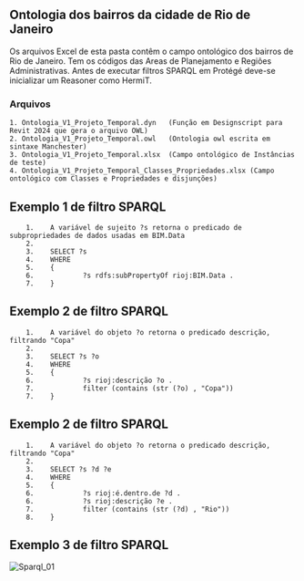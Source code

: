 ## Ontologia dos bairros da cidade de Rio de Janeiro

Os arquivos Excel de esta pasta contêm o campo ontológico dos bairros de Rio de Janeiro. Tem os códigos das Areas de Planejamento e Regiões Administrativas.
Antes de executar filtros SPARQL em Protégé deve-se inicializar um Reasoner como HermiT.

### Arquivos
    1. Ontologia_V1_Projeto_Temporal.dyn   (Função em Designscript para Revit 2024 que gera o arquivo OWL)
    2. Ontologia_V1_Projeto_Temporal.owl   (Ontologia owl escrita em sintaxe Manchester)
    3. Ontologia_V1_Projeto_Temporal.xlsx  (Campo ontológico de Instâncias de teste)
    4. Ontologia_V1_Projeto_Temporal_Classes_Propriedades.xlsx (Campo ontológico com Classes e Propriedades e disjunções) 

## Exemplo 1 de filtro SPARQL 

        1.    A variável de sujeito ?s retorna o predicado de subpropriedades de dados usadas em BIM.Data
        2.
        3.    SELECT ?s
        4.    WHERE
        5.    {   
        6.            ?s rdfs:subPropertyOf rioj:BIM.Data .
        7.    }

## Exemplo 2 de filtro SPARQL 

        1.    A variável do objeto ?o retorna o predicado descrição, filtrando "Copa"
        2.
        3.    SELECT ?s ?o
        4.    WHERE
        5.    {   
        6.            ?s rioj:descrição ?o .
        7.            filter (contains (str (?o) , "Copa"))
        7.    }
        
## Exemplo 2 de filtro SPARQL 

        1.    A variável do objeto ?o retorna o predicado descrição, filtrando "Copa"
        2.
        3.    SELECT ?s ?d ?e
        4.    WHERE
        5.    {   
        6.            ?s rioj:é.dentro.de ?d . 
        6.            ?s rioj:descrição ?e .
        7.            filter (contains (str (?d) , "Rio"))
        8.    }

## Exemplo 3 de filtro SPARQL

![Sparql_01](https://github.com/JLMenegotto/OntologiaBIM/assets/9437020/0a1df997-bb93-4b06-ac53-9c87c1e9d790)
     
